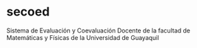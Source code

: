 # secoed
Sistema de Evaluación y Coevaluación Docente de la facultad de Matemáticas y Físicas de la Universidad de Guayaquil
